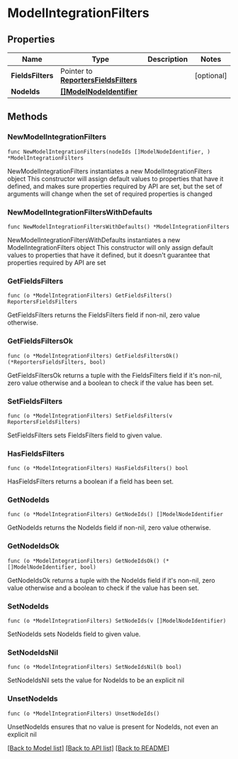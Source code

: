 # ModelIntegrationFilters

## Properties

Name | Type | Description | Notes
------------ | ------------- | ------------- | -------------
**FieldsFilters** | Pointer to [**ReportersFieldsFilters**](ReportersFieldsFilters.md) |  | [optional] 
**NodeIds** | [**[]ModelNodeIdentifier**](ModelNodeIdentifier.md) |  | 

## Methods

### NewModelIntegrationFilters

`func NewModelIntegrationFilters(nodeIds []ModelNodeIdentifier, ) *ModelIntegrationFilters`

NewModelIntegrationFilters instantiates a new ModelIntegrationFilters object
This constructor will assign default values to properties that have it defined,
and makes sure properties required by API are set, but the set of arguments
will change when the set of required properties is changed

### NewModelIntegrationFiltersWithDefaults

`func NewModelIntegrationFiltersWithDefaults() *ModelIntegrationFilters`

NewModelIntegrationFiltersWithDefaults instantiates a new ModelIntegrationFilters object
This constructor will only assign default values to properties that have it defined,
but it doesn't guarantee that properties required by API are set

### GetFieldsFilters

`func (o *ModelIntegrationFilters) GetFieldsFilters() ReportersFieldsFilters`

GetFieldsFilters returns the FieldsFilters field if non-nil, zero value otherwise.

### GetFieldsFiltersOk

`func (o *ModelIntegrationFilters) GetFieldsFiltersOk() (*ReportersFieldsFilters, bool)`

GetFieldsFiltersOk returns a tuple with the FieldsFilters field if it's non-nil, zero value otherwise
and a boolean to check if the value has been set.

### SetFieldsFilters

`func (o *ModelIntegrationFilters) SetFieldsFilters(v ReportersFieldsFilters)`

SetFieldsFilters sets FieldsFilters field to given value.

### HasFieldsFilters

`func (o *ModelIntegrationFilters) HasFieldsFilters() bool`

HasFieldsFilters returns a boolean if a field has been set.

### GetNodeIds

`func (o *ModelIntegrationFilters) GetNodeIds() []ModelNodeIdentifier`

GetNodeIds returns the NodeIds field if non-nil, zero value otherwise.

### GetNodeIdsOk

`func (o *ModelIntegrationFilters) GetNodeIdsOk() (*[]ModelNodeIdentifier, bool)`

GetNodeIdsOk returns a tuple with the NodeIds field if it's non-nil, zero value otherwise
and a boolean to check if the value has been set.

### SetNodeIds

`func (o *ModelIntegrationFilters) SetNodeIds(v []ModelNodeIdentifier)`

SetNodeIds sets NodeIds field to given value.


### SetNodeIdsNil

`func (o *ModelIntegrationFilters) SetNodeIdsNil(b bool)`

 SetNodeIdsNil sets the value for NodeIds to be an explicit nil

### UnsetNodeIds
`func (o *ModelIntegrationFilters) UnsetNodeIds()`

UnsetNodeIds ensures that no value is present for NodeIds, not even an explicit nil

[[Back to Model list]](../README.md#documentation-for-models) [[Back to API list]](../README.md#documentation-for-api-endpoints) [[Back to README]](../README.md)



